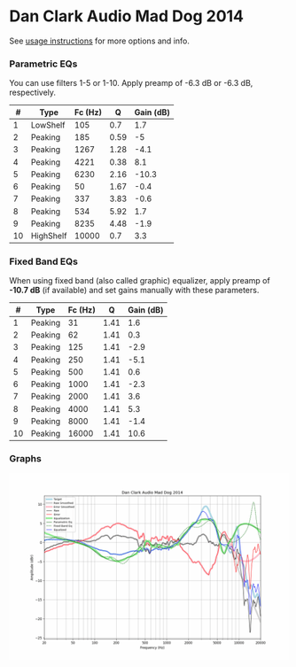 # Dan Clark Audio Mad Dog 2014
See [usage instructions](https://github.com/jaakkopasanen/AutoEq#usage) for more options and info.

### Parametric EQs
You can use filters 1-5 or 1-10. Apply preamp of -6.3 dB or -6.3 dB, respectively.

|   # | Type      |   Fc (Hz) |    Q |   Gain (dB) |
|-----|-----------|-----------|------|-------------|
|   1 | LowShelf  |       105 | 0.7  |         1.7 |
|   2 | Peaking   |       185 | 0.59 |        -5   |
|   3 | Peaking   |      1267 | 1.28 |        -4.1 |
|   4 | Peaking   |      4221 | 0.38 |         8.1 |
|   5 | Peaking   |      6230 | 2.16 |       -10.3 |
|   6 | Peaking   |        50 | 1.67 |        -0.4 |
|   7 | Peaking   |       337 | 3.83 |        -0.6 |
|   8 | Peaking   |       534 | 5.92 |         1.7 |
|   9 | Peaking   |      8235 | 4.48 |        -1.9 |
|  10 | HighShelf |     10000 | 0.7  |         3.3 |

### Fixed Band EQs
When using fixed band (also called graphic) equalizer, apply preamp of **-10.7 dB** (if available) and set gains manually with these parameters.

|   # | Type    |   Fc (Hz) |    Q |   Gain (dB) |
|-----|---------|-----------|------|-------------|
|   1 | Peaking |        31 | 1.41 |         1.6 |
|   2 | Peaking |        62 | 1.41 |         0.3 |
|   3 | Peaking |       125 | 1.41 |        -2.9 |
|   4 | Peaking |       250 | 1.41 |        -5.1 |
|   5 | Peaking |       500 | 1.41 |         0.6 |
|   6 | Peaking |      1000 | 1.41 |        -2.3 |
|   7 | Peaking |      2000 | 1.41 |         3.6 |
|   8 | Peaking |      4000 | 1.41 |         5.3 |
|   9 | Peaking |      8000 | 1.41 |        -1.4 |
|  10 | Peaking |     16000 | 1.41 |        10.6 |

### Graphs
![](./Dan%20Clark%20Audio%20Mad%20Dog%202014.png)
